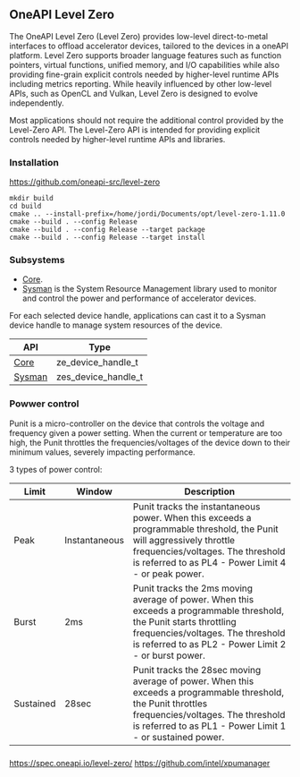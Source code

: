 ## OneAPI Level Zero

The OneAPI Level Zero (Level Zero) provides low-level direct-to-metal interfaces to offload accelerator devices, tailored to the devices in a oneAPI platform. Level Zero supports broader language features such as function pointers, virtual functions, unified memory, and I/O capabilities while also providing fine-grain explicit controls needed by higher-level runtime APIs including metrics reporting. While heavily influenced by other low-level APIs, such as OpenCL and Vulkan, Level Zero is designed to evolve independently.

Most applications should not require the additional control provided by the Level-Zero API. The Level-Zero API is intended for providing explicit controls needed by higher-level runtime APIs and libraries.

### Installation

https://github.com/oneapi-src/level-zero

```
mkdir build
cd build
cmake .. --install-prefix=/home/jordi/Documents/opt/level-zero-1.11.0
cmake --build . --config Release
cmake --build . --config Release --target package
cmake --build . --config Release --target install
```

### Subsystems

- [Core](https://spec.oneapi.io/level-zero/1.0.4/core/PROG.html).
- [Sysman](https://spec.oneapi.io/level-zero/1.0.4/sysman/PROG.html) is the System Resource Management library used to monitor and control the power and performance of accelerator devices.

For each selected device handle, applications can cast it to a Sysman device handle to manage system resources of the device.
 
| API                                                               | Type                |
|-------------------------------------------------------------------|---------------------|
| [Core](https://spec.oneapi.io/level-zero/1.0.4/core/api.html)     | ze_device_handle_t  |
| [Sysman](https://spec.oneapi.io/level-zero/1.0.4/sysman/api.html) | zes_device_handle_t |


### Powwer control

Punit is a micro-controller on the device that controls the voltage and frequency given a power setting. When the current or temperature are too high, the Punit throttles the frequencies/voltages of the device down to their minimum values, severely impacting performance.

3 types of power control:

| Limit     | Window        | Description                                                                                                                                                                                                       |
|-----------|---------------|-------------------------------------------------------------------------------------------------------------------------------------------------------------------------------------------------------------------|
| Peak      | Instantaneous | Punit tracks the instantaneous power. When this exceeds a programmable threshold, the Punit will aggressively throttle frequencies/voltages. The threshold is referred to as PL4 - Power Limit 4 - or peak power. |
| Burst     | 2ms           | Punit tracks the 2ms moving average of power. When this exceeds a programmable threshold, the Punit starts throttling frequencies/voltages. The threshold is referred to as PL2 - Power Limit 2 - or burst power. |
| Sustained | 28sec         | Punit tracks the 28sec moving average of power. When this exceeds a programmable threshold, the Punit throttles frequencies/voltages. The threshold is referred to as PL1 - Power Limit 1 - or sustained power.   |

###

https://spec.oneapi.io/level-zero/
https://github.com/intel/xpumanager
